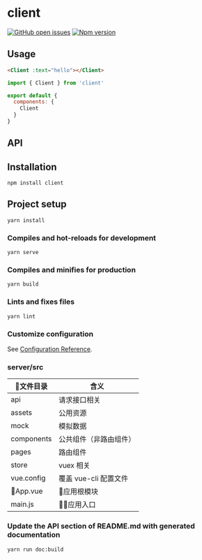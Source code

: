 
# client
[![GitHub open issues](https://img.shields.io/github/issues/undefined/client.svg?maxAge=2592000)](https://github.com/undefined/client/issues)
[![Npm version](https://img.shields.io/npm/v/client.svg?maxAge=2592000)](https://www.npmjs.com/package/client)

## Usage
```HTML
<Client :text="hello"></Client>
```
```javascript
import { Client } from 'client'

export default {
  components: {
    Client
  }
}
```
## API

## Installation
```
npm install client
```

## Project setup
```
yarn install
```

### Compiles and hot-reloads for development
```
yarn serve
```

### Compiles and minifies for production
```
yarn build
```

### Lints and fixes files
```
yarn lint
```

### Customize configuration
See [Configuration Reference](https://cli.vuejs.org/config/).

### server/src
|文件目录 |含义 |
| ----- | ------  |
| api | 请求接口相关  |
| assets | 公用资源  |
| mock | 模拟数据  |
| components | 公共组件（非路由组件）  |
| pages | 路由组件  |
| store | vuex 相关  |
| vue.config | 覆盖 vue-cli 配置文件  |
| App.vue | 应用根模块  |
| main.js| 应用入口  |

### Update the API section of README.md with generated documentation
```
yarn run doc:build
```
